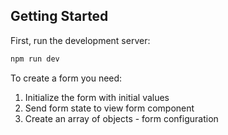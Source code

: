 ## Getting Started

First, run the development server:

```bash
npm run dev
```
To create a form you need:
1. Initialize the form with initial values
2. Send form state to view form component
3. Create an array of objects - form configuration
